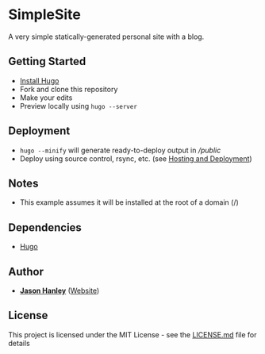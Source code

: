 # SimpleSite

A very simple statically-generated personal site with a blog.

## Getting Started

* [Install Hugo](https://gohugo.io/getting-started/installing/)
* Fork and clone this repository
* Make your edits
* Preview locally using `hugo --server`

## Deployment

* `hugo --minify` will generate ready-to-deploy output in */public*
* Deploy using source control, rsync, etc. (see [Hosting and Deployment](https://gohugo.io/hosting-and-deployment/))

## Notes

* This example assumes it will be installed at the root of a domain (/)

## Dependencies

* [Hugo](https://gohugo.io/)

## Author

* **[Jason Hanley](https://github.com/JasonHanley)** ([Website](http://jasonhanley.com))

## License

This project is licensed under the MIT License - see the [LICENSE.md](LICENSE.md) file for details
